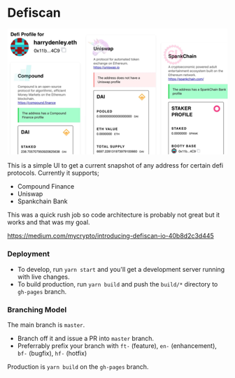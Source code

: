 # Defiscan

![public/defiscanpreview.png](public/defiscanpreview.png)

This is a simple UI to get a current snapshot of any address for certain defi protocols. Currently it supports;

* Compound Finance
* Uniswap
* Spankchain Bank

This was a quick rush job so code architecture is probably not great but it works and that was my goal.

https://medium.com/mycrypto/introducing-defiscan-io-40b8d2c3d445

### Deployment

* To develop, run `yarn start` and you'll get a development server running with live changes.
* To build production, run `yarn build` and push the `build/*` directory to `gh-pages` branch.

### Branching Model

The main branch is `master`. 
 - Branch off it and issue a PR into `master` branch.
 - Preferrably prefix your branch with `ft-` (feature), `en-` (enhancement), `bf-` (bugfix), `hf-` (hotfix)

Production is `yarn build` on the `gh-pages` branch.